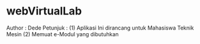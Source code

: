 # webVirtualLab
Author : Dede 
Petunjuk : 
(1) Aplikasi Ini dirancang untuk Mahasiswa Teknik Mesin 
(2) Memuat e-Modul yang dibutuhkan
